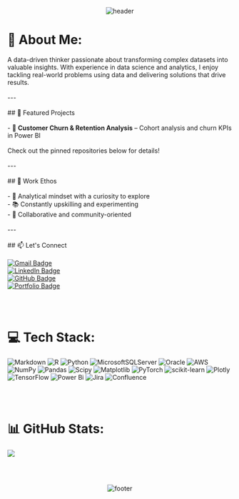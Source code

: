 <p align="center">
  <img 
    src="https://capsule-render.vercel.app/api?type=waving&color=0:6a11cb,100:2575fc&height=200&section=header&text=Hi,%20I'm%20Toan%20Nguyen!%20👋&fontSize=40&fontAlignY=40&fontColor=ffffff&desc=Master%20of%20Data%20Science%20%7C%20Data%20Analyst%20%7C%20Problem%20Solver&descAlign=50&descAlignY=60&descColor=ffffff" 
    alt="header" 
  />
</p>

# 💫 About Me:
A data-driven thinker passionate about transforming complex datasets into valuable insights. With experience in data science and analytics, I enjoy tackling real-world problems using data and delivering solutions that drive results.<br><br>---<br><br>## 📂 Featured Projects<br><br>- 🔄 **Customer Churn & Retention Analysis** – Cohort analysis and churn KPIs in Power BI  <br><br>Check out the pinned repositories below for details!<br><br>---<br><br>## 💼 Work Ethos<br><br>- 🧠 Analytical mindset with a curiosity to explore  <br>- 📚 Constantly upskilling and experimenting  <br>- 🤝 Collaborative and community-oriented  <br><br>---<br><br>## 📫 Let's Connect<br><br>[![Gmail Badge](https://img.shields.io/badge/-htoan.nguyen57@gmail.com-c14438?style=flat&logo=Gmail&logoColor=white)](mailto:htoan.nguyen57@gmail.com)<br>[![LinkedIn Badge](https://img.shields.io/badge/-htoannguyen-0072b1?style=flat&logo=Linkedin&logoColor=white)](https://www.linkedin.com/in/htoannguyen/)<br>[![GitHub Badge](https://img.shields.io/badge/-htoan57-grey?style=flat&logo=github&logoColor=white)](https://github.com/htoan57/)<br>[![Portfolio Badge](https://img.shields.io/badge/Portfolio-Website-blue?style=flat&logo=google-chrome&logoColor=white)](https://htoan57.github.io/Toan-portfolio/)

<br><br>
# 💻 Tech Stack:
![Markdown](https://img.shields.io/badge/markdown-%23000000.svg?style=flat&logo=markdown&logoColor=white) ![R](https://img.shields.io/badge/r-%23276DC3.svg?style=flat&logo=r&logoColor=white) ![Python](https://img.shields.io/badge/python-3670A0?style=flat&logo=python&logoColor=ffdd54) ![MicrosoftSQLServer](https://img.shields.io/badge/Microsoft%20SQL%20Server-CC2927?style=flat&logo=microsoft%20sql%20server&logoColor=white) ![Oracle](https://img.shields.io/badge/Oracle-F80000?style=flat&logo=oracle&logoColor=white) ![AWS](https://img.shields.io/badge/AWS-%23FF9900.svg?style=flat&logo=amazon-aws&logoColor=white) ![NumPy](https://img.shields.io/badge/numpy-%23013243.svg?style=flat&logo=numpy&logoColor=white) ![Pandas](https://img.shields.io/badge/pandas-%23150458.svg?style=flat&logo=pandas&logoColor=white) ![Scipy](https://img.shields.io/badge/SciPy-%230C55A5.svg?style=flat&logo=scipy&logoColor=%white) ![Matplotlib](https://img.shields.io/badge/Matplotlib-%23ffffff.svg?style=flat&logo=Matplotlib&logoColor=black) ![PyTorch](https://img.shields.io/badge/PyTorch-%23EE4C2C.svg?style=flat&logo=PyTorch&logoColor=white) ![scikit-learn](https://img.shields.io/badge/scikit--learn-%23F7931E.svg?style=flat&logo=scikit-learn&logoColor=white) ![Plotly](https://img.shields.io/badge/Plotly-%233F4F75.svg?style=flat&logo=plotly&logoColor=white) ![TensorFlow](https://img.shields.io/badge/TensorFlow-%23FF6F00.svg?style=flat&logo=TensorFlow&logoColor=white) ![Power Bi](https://img.shields.io/badge/power_bi-F2C811?style=flat&logo=powerbi&logoColor=black) ![Jira](https://img.shields.io/badge/jira-%230A0FFF.svg?style=flat&logo=jira&logoColor=white) ![Confluence](https://img.shields.io/badge/confluence-%23172BF4.svg?style=flat&logo=confluence&logoColor=white)

<br><br>
# 📊 GitHub Stats:
![](https://nirzak-streak-stats.vercel.app/?user=htoan57&theme=dark&hide_border=false)<br/>

<br><br>

<p align="center">
  <img 
    src="https://capsule-render.vercel.app/api?type=waving&color=0:6a11cb,100:2575fc&height=120&section=footer"
    alt="footer"
/>
</p>
